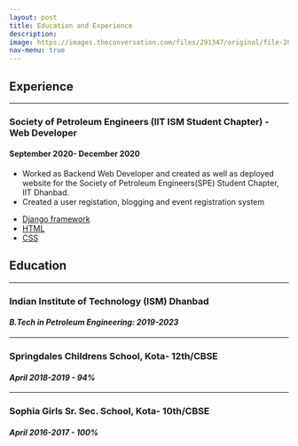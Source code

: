 ```yaml
---
layout: post
title: Education and Experience
description: 
image: https://images.theconversation.com/files/291347/original/file-20190906-175668-1jj8inb.jpg?ixlib=rb-1.1.0&q=45&auto=format&w=926&fit=clip
nav-menu: true
---
```


<h2> Experience </h2>
<hr>
<h3>Society of Petroleum Engineers (IIT ISM Student Chapter) - Web Developer</h3>
<h4>September 2020- December 2020</h4>
<ul>
<li> Worked as Backend Web Developer and created as well as deployed website for the Society of Petroleum Engineers(SPE) Student Chapter, IIT 
  Dhanbad.</li>
  <li> Created a user registation, blogging and event registration system </li>
</ul>
 <ul class="actions">
	<li><a href="#" class="button special small">Django framework</a></li>
  <li><a href="#" class="button special small">HTML</a></li>
  <li><a href="#" class="button special small">CSS</a></li>
</ul>

<h2> Education </h2>
<hr>
<h3> Indian Institute of Technology (ISM) Dhanbad </h3>
<h4><i>B.Tech in Petroleum Engineering: 2019-2023</i></h4>
 <hr>
 <h3> Springdales Childrens School, Kota- 12th/CBSE</h3>
 <h4><i>April 2018-2019 - <b>94%</b></i></h4>
 <hr>
 <h3> Sophia Girls Sr. Sec. School, Kota- 10th/CBSE</h3>
 <h4><i>April 2016-2017 - <b>100%</b></i></h4>
